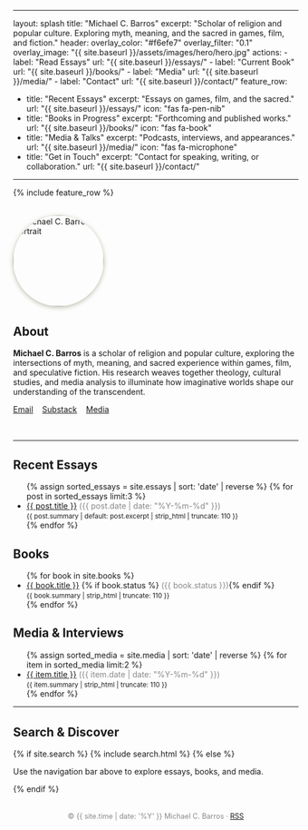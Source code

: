 
---
layout: splash
title: "Michael C. Barros"
excerpt: "Scholar of religion and popular culture. Exploring myth, meaning, and the sacred in games, film, and fiction."
header:
  overlay_color: "#f6efe7"
  overlay_filter: "0.1"
  overlay_image: "{{ site.baseurl }}/assets/images/hero/hero.jpg"
  actions:
    - label: "Read Essays"
      url: "{{ site.baseurl }}/essays/"
    - label: "Current Book"
      url: "{{ site.baseurl }}/books/"
    - label: "Media"
      url: "{{ site.baseurl }}/media/"
    - label: "Contact"
      url: "{{ site.baseurl }}/contact/"
feature_row:
  - title: "Recent Essays"
    excerpt: "Essays on games, film, and the sacred."
    url: "{{ site.baseurl }}/essays/"
    icon: "fas fa-pen-nib"
  - title: "Books in Progress"
    excerpt: "Forthcoming and published works."
    url: "{{ site.baseurl }}/books/"
    icon: "fas fa-book"
  - title: "Media & Talks"
    excerpt: "Podcasts, interviews, and appearances."
    url: "{{ site.baseurl }}/media/"
    icon: "fas fa-microphone"
  - title: "Get in Touch"
    excerpt: "Contact for speaking, writing, or collaboration."
    url: "{{ site.baseurl }}/contact/"
---

{% include feature_row %}

<section style="margin:2rem 0">
  <div style="display:flex;align-items:center;gap:2rem;flex-wrap:wrap;">
    <img src="{{ site.baseurl }}/assets/images/hero/portrait.jpg" alt="Michael C. Barros portrait" width="160" height="160" style="border-radius:50%;box-shadow:0 2px 8px #bba"/>
    <div>
      <h2 style="margin-top:0;">About</h2>
      <p>
        <b>Michael C. Barros</b> is a scholar of religion and popular culture, exploring the intersections of myth, meaning, and sacred experience within games, film, and speculative fiction. His research weaves together theology, cultural studies, and media analysis to illuminate how imaginative worlds shape our understanding of the transcendent.
      </p>
      <ul class="social-icons" style="list-style:none;display:flex;gap:1rem;padding:0;">
        <li><a href="mailto:you@example.com" title="Email"><i class="fas fa-envelope"></i> Email</a></li>
        <li><a href="https://substack.com/@michaelcbarros" title="Substack"><i class="fas fa-envelope-open-text"></i> Substack</a></li>
        <li><a href="{{ site.baseurl }}/media/" title="Media"><i class="fas fa-microphone"></i> Media</a></li>
      </ul>
    </div>
  </div>
</section>

<hr>

<section>
  <h2>Recent Essays</h2>
  <ul>
    {% assign sorted_essays = site.essays | sort: 'date' | reverse %}
    {% for post in sorted_essays limit:3 %}
      <li>
        <a href="{{ post.url | relative_url }}">{{ post.title }}</a>
        <span style="color:#888;">({{ post.date | date: "%Y-%m-%d" }})</span>
        <br>
        <small>{{ post.summary | default: post.excerpt | strip_html | truncate: 110 }}</small>
      </li>
    {% endfor %}
  </ul>
</section>

<section>
  <h2>Books</h2>
  <ul>
    {% for book in site.books %}
      <li>
        <a href="{{ book.url | relative_url }}">{{ book.title }}</a>
        {% if book.status %} <span style="color:#888;">({{ book.status }})</span>{% endif %}
        <br>
        <small>{{ book.summary | strip_html | truncate: 110 }}</small>
      </li>
    {% endfor %}
  </ul>
</section>

<section>
  <h2>Media & Interviews</h2>
  <ul>
    {% assign sorted_media = site.media | sort: 'date' | reverse %}
    {% for item in sorted_media limit:2 %}
      <li>
        <a href="{{ item.external_url | default:item.url | relative_url }}">{{ item.title }}</a>
        <span style="color:#888;">({{ item.date | date: "%Y-%m-%d" }})</span>
        <br>
        <small>{{ item.summary | strip_html | truncate: 110 }}</small>
      </li>
    {% endfor %}
  </ul>
</section>

<hr>

<section style="margin:2rem 0">
  <h2>Search & Discover</h2>
  {% if site.search %}
    {% include search.html %}
  {% else %}
    <p>Use the navigation bar above to explore essays, books, and media.</p>
  {% endif %}
</section>

<footer style="margin-top:2rem;text-align:center;font-size:0.9em;color:#888;">
  &copy; {{ site.time | date: '%Y' }} Michael C. Barros &middot; <a href="{{ site.baseurl }}/feed.xml">RSS</a>
</footer>

